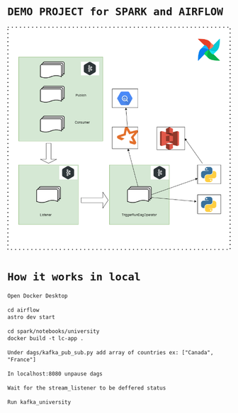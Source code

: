 # `DEMO PROJECT for SPARK and AIRFLOW`

![Diagram](./images/airflow.drawio.png)

# `How it works in local`

    Open Docker Desktop

    cd airflow
    astro dev start

    cd spark/notebooks/university
    docker build -t lc-app .

    Under dags/kafka_pub_sub.py add array of countries ex: ["Canada", "France"]

    In localhost:8080 unpause dags

    Wait for the stream_listener to be deffered status

    Run kafka_university
